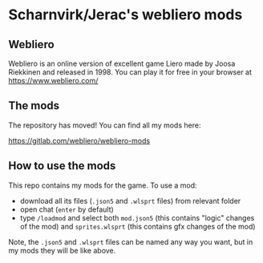 # Scharnvirk/Jerac's webliero mods

## Webliero
Webliero is an online version of excellent game Liero made by Joosa Riekkinen and released in 1998.
You can play it for free in your browser at https://www.webliero.com/

## The mods

The repository has moved!
You can find all my mods here:

https://gitlab.com/webliero/webliero-mods

## How to use the mods

This repo contains my mods for the game. 
To use a mod:
- download all its files (`.json5` and `.wlsprt` files) from relevant folder
- open chat (`enter` by default)
- type `/loadmod` and select both `mod.json5` (this contains "logic" changes of the mod) and `sprites.wlsprt` (this contains gfx changes of the mod)

Note, the `.json5` and `.wlsprt` files can be named any way you want, but in my mods they will be like above.